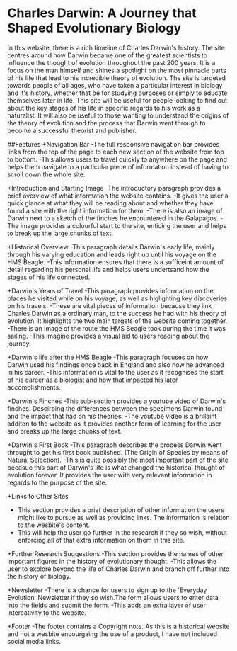 # Charles Darwin: A Journey that Shaped Evolutionary Biology
In this website, there is a rich timeline of Charles Darwin's history. The site centres around how Darwin became one of the greatest scientists to influence the thought of evolution throughout the past 200 years. It is a focus on the man himself and shines a spotlight on the most pinnacle parts of his life that lead to his incredible theory of evolution. 
The site is targeted towards people of all ages, who have taken a particular interest in biology and it's history, whether that be for studying purposes or simply to educate themselves later in life. 
This site will be useful for people looking to find out about the key stages of his life in specific regards to his work as a naturalist. It will also be useful to those wanting to understand the origins of the theory of evolution and the process that Darwin went through to become a successful theorist and publisher.

##Features
+Navigation Bar
  -The full responsive navigation bar provides links from the top of the page to each new section of the website from top to bottom. 
  -This allows users to travel quickly to anywhere on the page and helps them navigate to a particular piece of information instead of having to scroll down the whole site.

+Introduction and Starting Image
  -The introductory paragraph provides a brief overview of what information the website contains.
    -It gives the user a quick glance at what they will be reading about and whether they have found a site with the right information for them.
  -There is also an image of Darwin next to a sketch of the finches he encountered in the Galapagos. 
    -The image provides a colourful start to the site, enticing the user and helps to break up the large chunks of text. 

+Historical Overview
  -This paragraph details Darwin's early life, mainly through his varying education and leads right up until his voyage on the HMS Beagle.
  -This information ensures that there is a sufficeint amount of detail regarding his personal life and helps users undertsand how the stages of his life connected.
  
+Darwin's Years of Travel
  -This paragraph provides information on the places he visited while on his voyage, as well as higlighting key discoveries on his travels.
     -These are vital pieces of information because they link Charles Darwin as a ordinary man, to the success he had with his theory of evolution. It highlights the two main targets of the website coming together.
  -There is an image of the route the HMS Beagle took during the time it was sailing.
     -This imagine provides a visual aid to users reading about the journey.

+Darwin's life after the HMS Beagle
  -This paragraph focuses on how Darwin used his findings once back in England and also how he advanced in his career.
  -This information is vital to the user as it recognises the start of his career as a biologist and how that impacted his later accomplishments.

+Darwin's Finches
  -This sub-section provides a youtube video of Darwin's finches. Descirbing the differences between the specimens Darwin found and the impact that had on his theories.
  -The youtube video is a brillaint additon to the website as it provides another form of learning for the user and breaks up the large chunks of text.

+Darwin's First Book
  -This paragraph describes the process Darwin went throught to get his first book published. (The Origin of Species by means of Natural Selection).
  -This is quite possibly the most important part of the site becasue this part of Darwin's life is what changed the historical thought of evolution forever. It provides the user with very relevant information in regards to the purpose of the site.

+Links to Other Sites 
  - This section provides a brief description of other information the users might like to pursue as well as providing links. The information is relation to the wesbite's content.
  - This will help the user go further in the research if they so wish, without enforcing all of that extra information on them in this site.

+Further Research Suggestions
  -This section provides the names of other important figures in the history of evolutionary thought.
  -This allows the user to explore beyond the life of Charles Darwin and branch off further into the history of biology.
  
+Newsletter
  -There is a chance for users to sign up to the 'Everyday Evolution' Newsletter if they so wish.The form allows users to enter data into the fields and submit the form.
   -This adds an extra layer of user intercativity to the website.

+Footer
   -The footer contains a Copyright note. As this is a historical website and not a wesbite encourgaing the use of a product, I have not included social media links.



